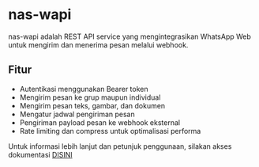 # nas-wapi

nas-wapi adalah REST API service yang mengintegrasikan WhatsApp Web untuk mengirim dan menerima pesan melalui webhook.

## Fitur

- Autentikasi menggunakan Bearer token
- Mengirim pesan ke grup maupun individual
- Mengirim pesan teks, gambar, dan dokumen
- Mengatur jadwal pengiriman pesan
- Pengiriman payload pesan ke webhook eksternal
- Rate limiting dan compress untuk optimalisasi performa

Untuk informasi lebih lanjut dan petunjuk penggunaan, silakan akses dokumentasi [DISINI](https://github.com/NasroelLah/wwebjs_api/wiki/How-To)
